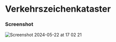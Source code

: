 # Verkehrszeichenkataster

### Screenshot

![Screenshot 2024-05-22 at 17 02 21](https://github.com/cismet/carma/assets/837211/cd5f8364-77da-41f0-9b53-b3ea32ad08d9)
